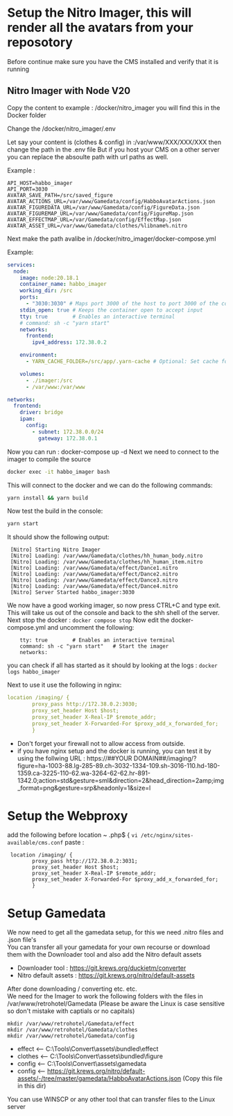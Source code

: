 # Setup the Nitro Imager, this will render all the avatars from your reposotory  
Before continue make sure you have the CMS installed and verify that it is running  

## Nitro Imager with Node V20

Copy the content to example : /docker/nitro_imager you will find this in the Docker folder

Change the /docker/nitro_imager/.env

Let say your content is (clothes & config) in :/var/www/XXX/XXX/XXX then change the path in the .env file
But if you host your CMS on a other server you can replace the absoulte path with url paths as well.

Example :
```env
API_HOST=habbo_imager
API_PORT=3030
AVATAR_SAVE_PATH=/src/saved_figure
AVATAR_ACTIONS_URL=/var/www/Gamedata/config/HabboAvatarActions.json
AVATAR_FIGUREDATA_URL=/var/www/Gamedata/config/FigureData.json
AVATAR_FIGUREMAP_URL=/var/www/Gamedata/config/FigureMap.json
AVATAR_EFFECTMAP_URL=/var/Gamedata/config/EffectMap.json
AVATAR_ASSET_URL=/var/www/Gamedata/clothes/%libname%.nitro
```
Next make the path avalibe in /docker/nitro_imager/docker-compose.yml

Example:

```yml
services:
  node:
    image: node:20.18.1
    container_name: habbo_imager
    working_dir: /src
    ports:
      - "3030:3030" # Maps port 3000 of the host to port 3000 of the container
    stdin_open: true # Keeps the container open to accept input
    tty: true        # Enables an interactive terminal
    # command: sh -c "yarn start"
    networks:
      frontend:
        ipv4_address: 172.38.0.2

    environment:
      - YARN_CACHE_FOLDER=/src/app/.yarn-cache # Optional: Set cache folder inside the app directory

    volumes:
      - ./imager:/src
      - /var/www:/var/www

networks:
  frontend:
    driver: bridge
    ipam:
      config:
        - subnet: 172.38.0.0/24
          gateway: 172.38.0.1
```
Now you can run : docker-compose up -d 
Next we need to connect to the imager to compile the source
```cmd
docker exec -it habbo_imager bash
```
This will connect to the docker and we can do the following commands:
```cmd
yarn install && yarn build
```
Now test the build in the console:
```cmd
yarn start
```
It should show the following output:
```text
 [Nitro] Starting Nitro Imager
 [Nitro] Loading: /var/www/Gamedata/clothes/hh_human_body.nitro
 [Nitro] Loading: /var/www/Gamedata/clothes/hh_human_item.nitro
 [Nitro] Loading: /var/www/Gamedata/effect/Dance1.nitro
 [Nitro] Loading: /var/www/Gamedata/effect/Dance2.nitro
 [Nitro] Loading: /var/www/Gamedata/effect/Dance3.nitro
 [Nitro] Loading: /var/www/Gamedata/effect/Dance4.nitro
 [Nitro] Server Started habbo_imager:3030
```
We now have a good working imager, so now press CTRL+C and type exit.
This will take us out of the console and back to the shh shell of the server.
Next stop the docker : ```docker compose stop```
Now edit the docker-compose.yml and uncomment the following:
```text
    tty: true        # Enables an interactive terminal
    command: sh -c "yarn start"   # Start the imager  
    networks:
```
you can check if all has started as it should by looking at the logs : ```docker logs habbo_imager```

Next to use it use the following in nginx:
```yml
location /imaging/ {
        proxy_pass http://172.38.0.2:3030;
        proxy_set_header Host $host;
        proxy_set_header X-Real-IP $remote_addr;
        proxy_set_header X-Forwarded-For $proxy_add_x_forwarded_for;
        }
```

* Don't forget your firewall not to allow access from outside.
* if you have nginx setup and the docker is running, you can test it by using the follwing URL : https://##YOUR DOMAIN##/imaging/?figure=ha-1003-88.lg-285-89.ch-3032-1334-109.sh-3016-110.hd-180-1359.ca-3225-110-62.wa-3264-62-62.hr-891-1342.0;action=std&gesture=sml&direction=2&head_direction=2amp;img_format=png&gesture=srp&headonly=1&size=l

# Setup the Webproxy

add the following before location ~ \.php$ {
```vi /etc/nginx/sites-available/cms.conf```
paste :
```
 location /imaging/ {
        proxy_pass http://172.38.0.2:3031;
        proxy_set_header Host $host;
        proxy_set_header X-Real-IP $remote_addr;
        proxy_set_header X-Forwarded-For $proxy_add_x_forwarded_for;
        }
```

# Setup Gamedata  

We now need to get all the gamedata setup, for this we need .nitro files and .json file's  
You can transfer all your gamedata for your own recourse or download them with the Downloader tool and also add the Nitro default assets  
- Downloader tool : https://git.krews.org/duckietm/converter
- Nitro default assets : https://git.krews.org/nitro/default-assets  

After done downloading / converting etc. etc.  
We need for the Imager to work the following folders with the files in /var/www/retrohotel/Gamedata  (Please be aware the Linux is case sensitive so don't mistake with captials or no capitals)  

```shell
mkdir /var/www/retrohotel/Gamedata/effect
mkdir /var/www/retrohotel/Gamedata/clothes
mkdir /var/www/retrohotel/Gamedata/config
```

* effect <-- C:\Tools\Convert\assets\bundled\effect
* clothes <-- C:\Tools\Convert\assets\bundled\figure
* config  <-- C:\Tools\Convert\assets\gamedata
* config  <-- https://git.krews.org/nitro/default-assets/-/tree/master/gamedata/HabboAvatarActions.json (Copy this file in this dir)  

You can use WINSCP or any other tool that can transfer files to the Linux server  
